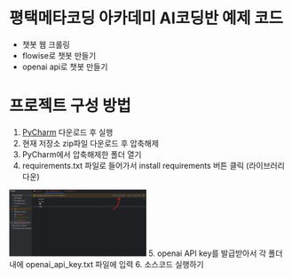 # 평택메타코딩 아카데미 AI코딩반 예제 코드
- 챗봇 웹 크롤링
- flowise로 챗봇 만들기
- openai api로 챗봇 만들기


# 프로젝트 구성 방법
1. [PyCharm](https://www.jetbrains.com/pycharm/download/) 다운로드 후 실행
2. 현재 저장소 zip파일 다운로드 후 압축해제 
3. PyCharm에서 압축해제한 폴더 열기
4. requirements.txt 파일로 들어가서 install requirements 버튼 클릭 (라이브러리 다운)   
<img src="img.png" width="49%">
5. openai API key를 발급받아서 각 폴더 내에 openai_api_key.txt 파일에 입력
6. 소스코드 실행하기
